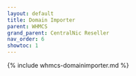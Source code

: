 ```yaml
---
layout: default
title: Domain Importer
parent: WHMCS
grand_parent: CentralNic Reseller
nav_order: 6
showtoc: 1
---
```


{% include whmcs-domainimporter.md %}
